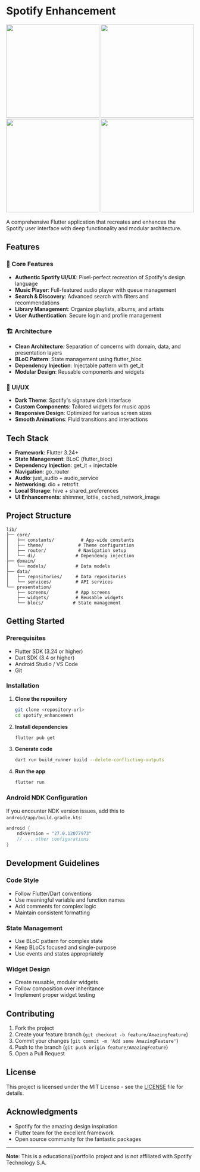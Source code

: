 # Spotify Enhancement
<p align="center">
  <img src="https://github.com/user-attachments/assets/73ab60bf-72d1-489b-b4fa-de59cd125034" width="250" />
  <img src="https://github.com/user-attachments/assets/394d5df9-89d1-4a5f-9d33-042a0be634fa" width="250" />
  <img src="https://github.com/user-attachments/assets/a2c47cf5-0a5b-4c9d-8f7d-987ed7fe36b1" width="250" />
  <img src="https://github.com/user-attachments/assets/b0f232dd-4172-4e81-9b0f-aff7c08687a3" width="250" />
</p>


A comprehensive Flutter application that recreates and enhances the Spotify user interface with deep functionality and modular architecture.

## Features

### 🎵 Core Features
- **Authentic Spotify UI/UX**: Pixel-perfect recreation of Spotify's design language
- **Music Player**: Full-featured audio player with queue management
- **Search & Discovery**: Advanced search with filters and recommendations
- **Library Management**: Organize playlists, albums, and artists
- **User Authentication**: Secure login and profile management

### 🏗️ Architecture
- **Clean Architecture**: Separation of concerns with domain, data, and presentation layers
- **BLoC Pattern**: State management using flutter_bloc
- **Dependency Injection**: Injectable pattern with get_it
- **Modular Design**: Reusable components and widgets

### 🎨 UI/UX
- **Dark Theme**: Spotify's signature dark interface
- **Custom Components**: Tailored widgets for music apps
- **Responsive Design**: Optimized for various screen sizes
- **Smooth Animations**: Fluid transitions and interactions

## Tech Stack

- **Framework**: Flutter 3.24+
- **State Management**: BLoC (flutter_bloc)
- **Dependency Injection**: get_it + injectable
- **Navigation**: go_router
- **Audio**: just_audio + audio_service
- **Networking**: dio + retrofit
- **Local Storage**: hive + shared_preferences
- **UI Enhancements**: shimmer, lottie, cached_network_image

## Project Structure

```
lib/
├── core/
│   ├── constants/          # App-wide constants
│   ├── theme/             # Theme configuration
│   ├── router/            # Navigation setup
│   └── di/               # Dependency injection
├── domain/
│   └── models/           # Data models
├── data/
│   ├── repositories/     # Data repositories
│   └── services/         # API services
└── presentation/
    ├── screens/          # App screens
    ├── widgets/          # Reusable widgets
    └── blocs/           # State management
```

## Getting Started

### Prerequisites
- Flutter SDK (3.24 or higher)
- Dart SDK (3.4 or higher)
- Android Studio / VS Code
- Git

### Installation

1. **Clone the repository**
   ```bash
   git clone <repository-url>
   cd spotify_enhancement
   ```

2. **Install dependencies**
   ```bash
   flutter pub get
   ```

3. **Generate code**
   ```bash
   dart run build_runner build --delete-conflicting-outputs
   ```

4. **Run the app**
   ```bash
   flutter run
   ```

### Android NDK Configuration

If you encounter NDK version issues, add this to `android/app/build.gradle.kts`:

```kotlin
android {
    ndkVersion = "27.0.12077973"
    // ... other configurations
}
```

## Development Guidelines

### Code Style
- Follow Flutter/Dart conventions
- Use meaningful variable and function names
- Add comments for complex logic
- Maintain consistent formatting

### State Management
- Use BLoC pattern for complex state
- Keep BLoCs focused and single-purpose
- Use events and states appropriately

### Widget Design
- Create reusable, modular widgets
- Follow composition over inheritance
- Implement proper widget testing

## Contributing

1. Fork the project
2. Create your feature branch (`git checkout -b feature/AmazingFeature`)
3. Commit your changes (`git commit -m 'Add some AmazingFeature'`)
4. Push to the branch (`git push origin feature/AmazingFeature`)
5. Open a Pull Request

## License

This project is licensed under the MIT License - see the [LICENSE](LICENSE) file for details.

## Acknowledgments

- Spotify for the amazing design inspiration
- Flutter team for the excellent framework
- Open source community for the fantastic packages

---

**Note**: This is a educational/portfolio project and is not affiliated with Spotify Technology S.A.
